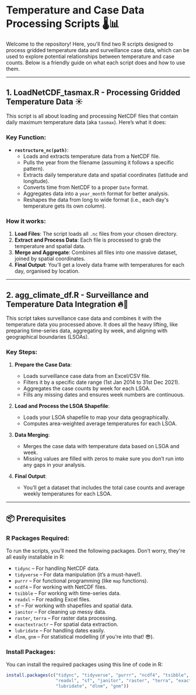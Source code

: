 # Temperature and Case Data Processing Scripts 🌡️📊

Welcome to the repository! Here, you'll find two R scripts designed to process gridded temperature data and surveillance case data, which can be used to explore potential relationships between temperature and case counts. Below is a friendly guide on what each script does and how to use them.

---

## 1. **LoadNetCDF_tasmax.R** - Processing Gridded Temperature Data ☀️

This script is all about loading and processing NetCDF files that contain daily maximum temperature data (aka `tasmax`). Here’s what it does:

### Key Function: 
- **`restructure_nc(path)`**: 
  - Loads and extracts temperature data from a NetCDF file.
  - Pulls the year from the filename (assuming it follows a specific pattern).
  - Extracts daily temperature data and spatial coordinates (latitude and longitude).
  - Converts time from NetCDF to a proper `Date` format.
  - Aggregates data into a `year_month` format for better analysis.
  - Reshapes the data from long to wide format (i.e., each day's temperature gets its own column).

### How it works:
1. **Load Files**: The script loads all `.nc` files from your chosen directory. 
2. **Extract and Process Data**: Each file is processed to grab the temperature and spatial data.
3. **Merge and Aggregate**: Combines all files into one massive dataset, joined by spatial coordinates.
4. **Final Output**: You’ll get a lovely data frame with temperatures for each day, organised by location.

---

## 2. **agg_climate_df.R - Surveillance and Temperature Data Integration** 🔥🦠

This script takes surveillance case data and combines it with the temperature data you processed above. It does all the heavy lifting, like preparing time-series data, aggregating by week, and aligning with geographical boundaries (LSOAs).

### Key Steps:
1. **Prepare the Case Data**:
   - Loads surveillance case data from an Excel/CSV file.
   - Filters it by a specific date range (1st Jan 2014 to 31st Dec 2021).
   - Aggregates the case counts by week for each LSOA.
   - Fills any missing dates and ensures week numbers are continuous.
   
2. **Load and Process the LSOA Shapefile**:
   - Loads your LSOA shapefile to map your data geographically.
   - Computes area-weighted average temperatures for each LSOA.

3. **Data Merging**:
   - Merges the case data with temperature data based on LSOA and week.
   - Missing values are filled with zeros to make sure you don’t run into any gaps in your analysis.

4. **Final Output**:
   - You’ll get a dataset that includes the total case counts and average weekly temperatures for each LSOA.

---

## 📦 Prerequisites

### R Packages Required:
To run the scripts, you’ll need the following packages. Don’t worry, they're all easily installable in R:

- `tidync` – For handling NetCDF data.
- `tidyverse` – For data manipulation (it’s a must-have!).
- `purrr` – For functional programming (like `map` functions).
- `ncdf4` – For working with NetCDF files.
- `tsibble` – For working with time-series data.
- `readxl` – For reading Excel files.
- `sf` – For working with shapefiles and spatial data.
- `janitor` – For cleaning up messy data.
- `raster`, `terra` – For raster data processing.
- `exactextractr` – For spatial data extraction.
- `lubridate` – For handling dates easily.
- `dlnm`, `gnm` – For statistical modelling (if you're into that! 😎).

### Install Packages:

You can install the required packages using this line of code in R:

```r
install.packages(c("tidync", "tidyverse", "purrr", "ncdf4", "tsibble", 
                   "readxl", "sf", "janitor", "raster", "terra", "exactextractr", 
                   "lubridate", "dlnm", "gnm"))
